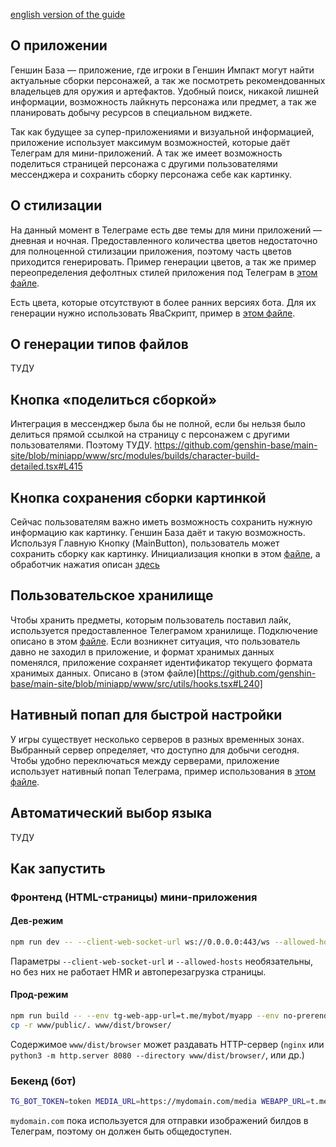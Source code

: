[english version of the guide](https://github.com/genshin-base/main-site/blob/miniapp/README.md)

## О приложении
Геншин База — приложение, где игроки в Геншин Импакт могут найти актуальные сборки персонажей, а так же посмотреть рекомендованных владельцев для оружия и артефактов. Удобный поиск, никакой лишней информации, возможность лайкнуть персонажа или предмет, а так же планировать добычу ресурсов в специальном виджете.

Так как будущее за супер-приложениями и визуальной информацией, приложение использует максимум возможностей, которые даёт Телеграм для мини-приложений. А так же имеет возможность поделиться страницей персонажа с другими пользователями мессенджера и сохранить сборку персонажа себе как картинку.

## О стилизации
На данный момент в Телеграме есть две темы для мини приложений — дневная и ночная. Предоставленного количества цветов недостаточно для полноценной стилизации приложения, поэтому часть цветов приходится генерировать. Пример генерации цветов, а так же пример переопределения дефолтных стилей приложения под Телеграм в [этом файле](https://github.com/genshin-base/main-site/blob/miniapp/www/src/miniapp-theme.scss).

Есть цвета, которые отсутствуют в более ранних версиях бота. Для их генерации нужно использовать ЯваСкрипт, пример в [этом файле](https://github.com/genshin-base/main-site/blob/miniapp/www/src/miniapp-styling.tsx).

## О генерации типов файлов
ТУДУ

## Кнопка «поделиться сборкой»
Интеграция в мессенджер была бы не полной, если бы нельзя было делиться прямой ссылкой на страницу с персонажем с другими пользователями. Поэтому ТУДУ.
https://github.com/genshin-base/main-site/blob/miniapp/www/src/modules/builds/character-build-detailed.tsx#L415

## Кнопка сохранения сборки картинкой
Сейчас пользователям важно иметь возможность сохранить нужную информацию как картинку. Геншин База даёт и такую возможность. Используя Главную Кнопку (MainButton), пользователь может сохранить сборку как картинку. Инициализация кнопки в этом [файле](https://github.com/genshin-base/main-site/blob/miniapp/www/src/modules/builds/character-build-detailed.tsx#L78), а обработчик нажатия описан [здесь](https://github.com/genshin-base/main-site/blob/miniapp/www/src/modules/builds/character-build-detailed.tsx#L387)

## Пользовательское хранилище
Чтобы хранить предметы, которым пользователь поставил лайк, используется предоставленное Телеграмом хранилище. Подключение описано в этом [файле](https://github.com/genshin-base/main-site/blob/miniapp/www/src/utils/hooks.tsx#L128). Если возникнет ситуация, что пользователь давно не заходил в приложение, и формат хранимых данных поменялся, приложение сохраняет идентификатор текущего формата хранимых данных. Описано в (этом файле)[https://github.com/genshin-base/main-site/blob/miniapp/www/src/utils/hooks.tsx#L240]

## Нативный попап для быстрой настройки
У игры существует несколько серверов в разных временных зонах. Выбранный сервер определяет, что доступно для добычи сегодня. Чтобы удобно переключаться между серверами, приложение использует нативный попап Телеграма, пример использования в [этом файле](https://github.com/genshin-base/main-site/blob/miniapp/www/src/containers/time-until-day-reset.tsx#L37).

## Автоматический выбор языка
ТУДУ

## Как запустить

### Фронтенд (HTML-страницы) мини-приложения

#### Дев-режим

```bash
npm run dev -- --client-web-socket-url ws://0.0.0.0:443/ws --allowed-hosts all --env tg-web-app-url=t.me/mybot/myapp
```

Параметры `--client-web-socket-url` и `--allowed-hosts` необязательны, но без них не работает HMR и автоперезагрузка страницы.

#### Прод-режим

```bash
npm run build -- --env tg-web-app-url=t.me/mybot/myapp --env no-prerender
cp -r www/public/. www/dist/browser/
```

Содержимое `www/dist/browser` может раздавать HTTP-сервер (`nginx` или `python3 -m http.server 8080 --directory www/dist/browser/`, или др.)

### Бекенд (бот)

```bash
TG_BOT_TOKEN=token MEDIA_URL=https://mydomain.com/media WEBAPP_URL=t.me/mybot/myapp node tg_bot/index.js
```

`mydomain.com` пока используется для отправки изображений билдов в Телеграм, поэтому он должен быть общедоступен.
